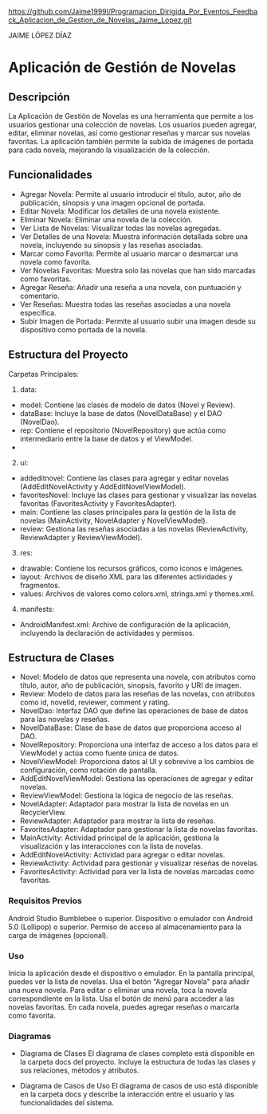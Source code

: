 https://github.com/Jaime1999l/Programacion_Dirigida_Por_Eventos_Feedback_Aplicacion_de_Gestion_de_Novelas_Jaime_Lopez.git

JAIME LÓPEZ DÍAZ

# Aplicación de Gestión de Novelas
## Descripción
La Aplicación de Gestión de Novelas es una herramienta que permite a los usuarios gestionar una colección de novelas. Los usuarios pueden agregar, editar, eliminar novelas, así como gestionar reseñas y marcar sus novelas favoritas. La aplicación también permite la subida de imágenes de portada para cada novela, mejorando la visualización de la colección.

## Funcionalidades
- Agregar Novela: Permite al usuario introducir el título, autor, año de publicación, sinopsis y una imagen opcional de portada.
- Editar Novela: Modificar los detalles de una novela existente.
- Eliminar Novela: Eliminar una novela de la colección.
- Ver Lista de Novelas: Visualizar todas las novelas agregadas.
- Ver Detalles de una Novela: Muestra información detallada sobre una novela, incluyendo su sinopsis y las reseñas asociadas.
- Marcar como Favorita: Permite al usuario marcar o desmarcar una novela como favorita.
- Ver Novelas Favoritas: Muestra solo las novelas que han sido marcadas como favoritas.
- Agregar Reseña: Añadir una reseña a una novela, con puntuación y comentario.
- Ver Reseñas: Muestra todas las reseñas asociadas a una novela específica.
- Subir Imagen de Portada: Permite al usuario subir una imagen desde su dispositivo como portada de la novela.

## Estructura del Proyecto
Carpetas Principales:

1. data:

- model: Contiene las clases de modelo de datos (Novel y Review).
- dataBase: Incluye la base de datos (NovelDataBase) y el DAO (NovelDao).
- rep: Contiene el repositorio (NovelRepository) que actúa como intermediario entre la base de datos y el ViewModel.
- 
2. ui:

- addeditnovel: Contiene las clases para agregar y editar novelas (AddEditNovelActivity y AddEditNovelViewModel).
- favoritesNovel: Incluye las clases para gestionar y visualizar las novelas favoritas (FavoritesActivity y FavoritesAdapter).
- main: Contiene las clases principales para la gestión de la lista de novelas (MainActivity, NovelAdapter y NovelViewModel).
- review: Gestiona las reseñas asociadas a las novelas (ReviewActivity, ReviewAdapter y ReviewViewModel).
  
3. res:

- drawable: Contiene los recursos gráficos, como iconos e imágenes.
- layout: Archivos de diseño XML para las diferentes actividades y fragmentos.
- values: Archivos de valores como colors.xml, strings.xml y themes.xml.
4. manifests:

- AndroidManifest.xml: Archivo de configuración de la aplicación, incluyendo la declaración de actividades y permisos.
  
## Estructura de Clases

- Novel: Modelo de datos que representa una novela, con atributos como título, autor, año de publicación, sinopsis, favorito y URI de imagen.
- Review: Modelo de datos para las reseñas de las novelas, con atributos como id, novelId, reviewer, comment y rating.
- NovelDao: Interfaz DAO que define las operaciones de base de datos para las novelas y reseñas.
- NovelDataBase: Clase de base de datos que proporciona acceso al DAO.
- NovelRepository: Proporciona una interfaz de acceso a los datos para el ViewModel y actúa como fuente única de datos.
- NovelViewModel: Proporciona datos al UI y sobrevive a los cambios de configuración, como rotación de pantalla.
- AddEditNovelViewModel: Gestiona las operaciones de agregar y editar novelas.
- ReviewViewModel: Gestiona la lógica de negocio de las reseñas.
- NovelAdapter: Adaptador para mostrar la lista de novelas en un RecyclerView.
- ReviewAdapter: Adaptador para mostrar la lista de reseñas.
- FavoritesAdapter: Adaptador para gestionar la lista de novelas favoritas.
- MainActivity: Actividad principal de la aplicación, gestiona la visualización y las interacciones con la lista de novelas.
- AddEditNovelActivity: Actividad para agregar o editar novelas.
- ReviewActivity: Actividad para gestionar y visualizar reseñas de novelas.
- FavoritesActivity: Actividad para ver la lista de novelas marcadas como favoritas.
  
### Requisitos Previos

Android Studio Bumblebee o superior.
Dispositivo o emulador con Android 5.0 (Lollipop) o superior.
Permiso de acceso al almacenamiento para la carga de imágenes (opcional).

### Uso

Inicia la aplicación desde el dispositivo o emulador.
En la pantalla principal, puedes ver la lista de novelas.
Usa el botón "Agregar Novela" para añadir una nueva novela.
Para editar o eliminar una novela, toca la novela correspondiente en la lista.
Usa el botón de menú para acceder a las novelas favoritas.
En cada novela, puedes agregar reseñas o marcarla como favorita.

### Diagramas

- Diagrama de Clases
El diagrama de clases completo está disponible en la carpeta docs del proyecto. Incluye la estructura de todas las clases y sus relaciones, métodos y atributos.

- Diagrama de Casos de Uso
El diagrama de casos de uso está disponible en la carpeta docs y describe la interacción entre el usuario y las funcionalidades del sistema.

